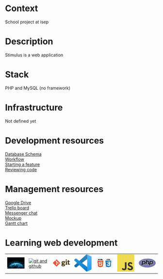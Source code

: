 # Context
School project at isep

# Description
Stimulus is a web application

# Stack
PHP and MySQL (no framework)

# Infrastructure
Not defined yet

# Development resources
[Database Schema](https://dbdiagram.io/d/5e58d239a902a329289b2fa3) </br>
[Workflow](resources/workflow.md) </br>
[Starting a feature](resources/starting.md) </br>
[Reviewing code](resources/code_review.md) </br>

# Management resources
[Google Drive](https://drive.google.com/drive/folders/1vKgoJU05Gv6LDmmslBot691MsYvLqsBY) </br>
[Trello board](https://trello.com/b/kj8HGbnW/stimulus-software) </br>
[Messenger chat](https://www.messenger.com/t/3143575195683985) </br>
[Mockup](https://www.figma.com/file/Spz4vDhhbr8k4wJEuFU9Sd/Site-web-Stimulus?node-id=0%3A1) </br>
[Gantt chart](https://docs.google.com/spreadsheets/d/1Qs_PK5VV5VluAOtwNydAXiskH7jeqeLxj8T10DjfOck/edit#gid=0) </br>

# Learning web development
<table>
  <tr>
     <td>
      <a href="resources/web.md">
        <img src="resources/images/web.jpg" alt="git and github" width="150" />
      </a>
    </td>
     <td>
      <a href="resources/terminal.md">
        <img src="resources/mages/terminal.jpg" alt="git and github" width="150" />
      </a>
    </td>
    <td>
      <a href="resources/gitandgithub.md">
        <img src="resources/images/gitandgithub.png" alt="git and github" width="150" />
      </a>
    </td>
     <td>
      <a href="resources/texteditor.md">
        <img src="resources/images/texteditor.png" alt="text editor" width="150"/>
      </a>
    </td>
     <td>
      <a href="resources/htmlandcss.md">
        <img src="resources/images/htmlandcss.png" alt="git and github" width="150" />
      </a>
    </td>
     <td>
      <a href="resources/javascript.md">
        <img src="resources/images/javascript.png" alt="git and github" width="150" />
      </a>
    </td>
     <td>
      <a href="resources/php.md">
        <img src="resources/images/php.png" alt="git and github" width="150" />
      </a>
    </td>
  </tr>
</table>

